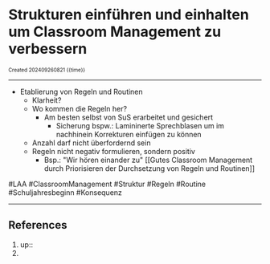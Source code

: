 # Strukturen einführen und einhalten um Classroom Management zu verbessern
<span style="font-size:10;"> Created 202409260821 {{time}} </span>

---
- Etablierung von Regeln und Routinen
	- Klarheit?
	- Wo kommen die Regeln her? 
		- Am besten selbst von SuS erarbeitet und gesichert 
			- Sicherung bspw.: Lamininerte Sprechblasen um im nachhinein Korrekturen einfügen zu können 
	- Anzahl darf nicht überfordernd sein
	- Regeln nicht negativ formulieren, sondern positiv 
		- Bsp.: "Wir hören einander zu"
[[Gutes Classroom Management durch Priorisieren der Durchsetzung von Regeln und Routinen]]

#LAA #ClassroomManagement #Struktur #Regeln #Routine #Schuljahresbeginn #Konsequenz 

---
## References
1.  up::
2. 